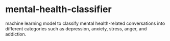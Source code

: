 # mental-health-classifier
machine learning model to classify mental health-related conversations into different categories such as depression, anxiety, stress, anger, and addiction. 
